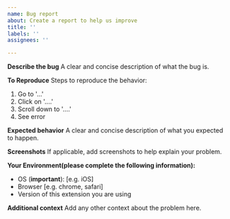 ```yaml
---
name: Bug report
about: Create a report to help us improve
title: ''
labels: ''
assignees: ''

---
```


**Describe the bug**
A clear and concise description of what the bug is.

**To Reproduce**
Steps to reproduce the behavior:
1. Go to '...'
2. Click on '....'
3. Scroll down to '....'
4. See error

**Expected behavior**
A clear and concise description of what you expected to happen.

**Screenshots**
If applicable, add screenshots to help explain your problem.

**Your Environment(please complete the following information):**
 - OS (**important**): [e.g. iOS]
 - Browser [e.g. chrome, safari]
 - Version of this extension you are using


**Additional context**
Add any other context about the problem here.
